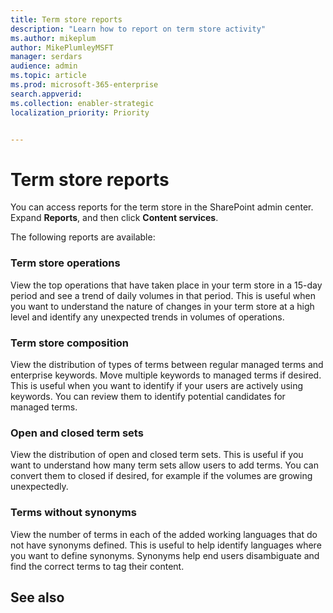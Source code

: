 ```yaml
---
title: Term store reports
description: "Learn how to report on term store activity"
ms.author: mikeplum
author: MikePlumleyMSFT
manager: serdars
audience: admin
ms.topic: article
ms.prod: microsoft-365-enterprise
search.appverid: 
ms.collection: enabler-strategic
localization_priority: Priority


---
```

# Term store reports

You can access reports for the term store in the SharePoint admin center. Expand **Reports**, and then click **Content services**.

The following reports are available:

### Term store operations

View the top operations that have taken place in your term store in a 15-day period and see a trend of daily volumes in that period. This is useful when you want to understand the nature of changes in your term store at a high level and identify any unexpected trends in volumes of operations. 

### Term store composition

View the distribution of types of terms between regular managed terms and enterprise keywords. Move multiple keywords to managed terms if desired. This is useful when you want to identify if your users are actively using keywords. You can review them to identify potential candidates for managed terms.

### Open and closed term sets

View the distribution of open and closed term sets. This is useful if you want to understand how many term sets allow users to add terms. You can convert them to closed if desired, for example if the volumes are growing unexpectedly. 

### Terms without synonyms

View the number of terms in each of the added working languages that do not have synonyms defined. This is useful to help identify languages where you want to define synonyms. Synonyms help end users disambiguate and find the correct terms to tag their content.

## See also



  






